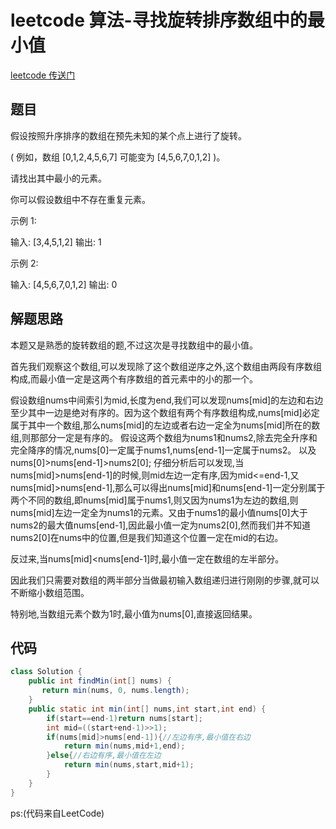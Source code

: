 # leetcode 算法-寻找旋转排序数组中的最小值

[leetcode 传送门](https://leetcode-cn.com/problems/find-minimum-in-rotated-sorted-array/)

## 题目

假设按照升序排序的数组在预先未知的某个点上进行了旋转。

( 例如，数组 [0,1,2,4,5,6,7] 可能变为 [4,5,6,7,0,1,2] )。

请找出其中最小的元素。

你可以假设数组中不存在重复元素。

示例 1:

输入: [3,4,5,1,2]
输出: 1

示例 2:

输入: [4,5,6,7,0,1,2]
输出: 0

## 解题思路
本题又是熟悉的旋转数组的题,不过这次是寻找数组中的最小值。

首先我们观察这个数组,可以发现除了这个数组逆序之外,这个数组由两段有序数组构成,而最小值一定是这两个有序数组的首元素中的小的那一个。

假设数组nums中间索引为mid,长度为end,我们可以发现nums[mid]的左边和右边至少其中一边是绝对有序的。因为这个数组有两个有序数组构成,nums[mid]必定属于其中一个数组,那么nums[mid]的左边或者右边一定全为nums[mid]所在的数组,则那部分一定是有序的。
假设这两个数组为nums1和nums2,除去完全升序和完全降序的情况,nums[0]一定属于nums1,nums[end-1]一定属于nums2。
以及nums[0]>nums[end-1]>nums2[0];
仔细分析后可以发现,当nums[mid]>nums[end-1]的时候,则mid左边一定有序,因为mid<=end-1,又nums[mid]>nums[end-1],那么可以得出nums[mid]和nums[end-1]一定分别属于两个不同的数组,即nums[mid]属于nums1,则又因为nums1为左边的数组,则nums[mid]左边一定全为nums1的元素。又由于nums1的最小值nums[0]大于nums2的最大值nums[end-1],因此最小值一定为nums2[0],然而我们并不知道nums2[0]在nums中的位置,但是我们知道这个位置一定在mid的右边。

反过来,当nums[mid]<nums[end-1]时,最小值一定在数组的左半部分。

因此我们只需要对数组的两半部分当做最初输入数组递归进行刚刚的步骤,就可以不断缩小数组范围。

特别地,当数组元素个数为1时,最小值为nums[0],直接返回结果。

## 代码
```java
class Solution {
    public int findMin(int[] nums) {
       return min(nums, 0, nums.length);
    }
    public static int min(int[] nums,int start,int end) {
        if(start==end-1)return nums[start];
        int mid=((start+end-1)>>1);
        if(nums[mid]>nums[end-1]){//左边有序,最小值在右边
            return min(nums,mid+1,end);
        }else{//右边有序,最小值在左边
            return min(nums,start,mid+1);
        }
    }
}
```
ps:(代码来自LeetCode)
